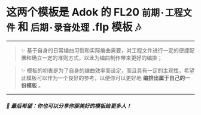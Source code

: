 # 这两个模板是 Adok 的 FL20 ```前期·工程文件``` 和 ```后期·录音处理``` .flp 模板 :notes:

---
> :sparkles: 基于自身的日常编曲习惯和实际编曲需要，对工程文件进行一定的便捷配置和确立一定的准则方式，以此为编曲制作带来更好的编排；

> :sparkles: 模板的初衷是为了自身的编曲效率而设定，而且具有一定的主观性，希望此模板可以作为一个良好的参考，以便你可以更好地 **编排出属于自己的一份模板** 。

---
##### :sparkling_heart:  最后希望：你也可以分享你那美好的模板给更多人！

